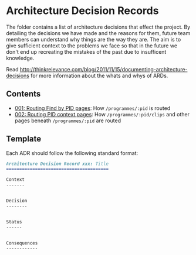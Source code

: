 Architecture Decision Records
=============================

The folder contains a list of architecture decisions that effect the project.
By detailing the decisions we have made and the reasons for them, future team
members can understand why things are the way they are. The aim is to give
sufficient context to the problems we face so that in the future we don't end up
recreating the mistakes of the past due to insufficent knowledge.

Read
http://thinkrelevance.com/blog/2011/11/15/documenting-architecture-decisions for
more information about the whats and whys of ARDs.

Contents
--------

* [001: Routing Find by PID pages](adr-001-routing-find-by-pid-pages.md): How
  `/programmes/:pid` is routed
* [002: Routing PID context pages](adr-002-routing-pid-context-pages.md):
  How `/programmes/:pid/clips` and other pages beneath `/programmes/:pid` are
  routed


Template
--------

Each ADR should follow the following standard format:


```md
Architecture Decision Record xxx: Title
=======================================

Context
-------


Decision
--------


Status
------


Consequences
------------

```
